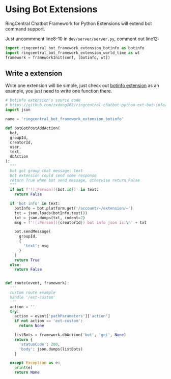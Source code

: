 
# Using Bot Extensions

RingCentral Chatbot Framework for Python Extensions will extend bot command support.

Just uncommment line8-10 in `dev/server/server.py`, comment out line12:

```python
import ringcentral_bot_framework_extension_botinfo as botinfo
import ringcentral_bot_framework_extension_world_time as wt
framework = frameworkInit(conf, [botinfo, wt])
```

## Write a extension

Write one extension will be simple, just check out [botinfo extension](https://github.com/zxdong262/ringcentral-chatbot-python-ext-bot-info) as an example, you just need to write one function there.

```python
# botinfo extension's source code
# https://github.com/zxdong262/ringcentral-chatbot-python-ext-bot-info/blob/master/ringcentral_bot_framework_extension_botinfo/__init__.py
import json

name = 'ringcentral_bot_framework_extension_botinfo'

def botGotPostAddAction(
  bot,
  groupId,
  creatorId,
  user,
  text,
  dbAction
):
  """
  bot got group chat message: text
  bot extension could send some response
  return True when bot send message, otherwise return False
  """
  if not f'![:Person]({bot.id})' in text:
    return False

  if 'bot info' in text:
    botInfo = bot.platform.get('/account/~/extension/~')
    txt = json.loads(botInfo.text())
    txt = json.dumps(txt, indent=2)
    msg = f'![:Person]({creatorId}) bot info json is:\n' + txt

    bot.sendMessage(
      groupId,
      {
        'text': msg
      }
    )
    return True
  else:
    return False


def route(event, framework):
  '''
  custom route example
  handle '/ext-custom'
  '''
  action = ''
  try:
    action = event['pathParameters']['action']
    if not action == 'ext-custom':
      return None

    listBots = framework.dbAction('bot', 'get', None)
    return {
      'statusCode': 200,
      'body': json.dumps(listBots)
    }

  except Exception as e:
    print(e)
    return None
```